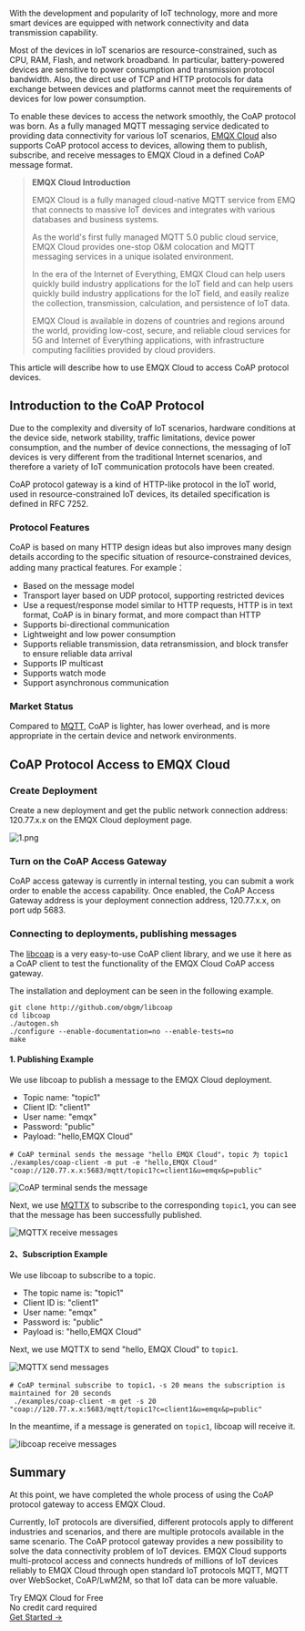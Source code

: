 With the development and popularity of IoT technology, more and more smart devices are equipped with network connectivity and data transmission capability.

Most of the devices in IoT scenarios are resource-constrained, such as CPU, RAM, Flash, and network broadband. In particular, battery-powered devices are sensitive to power consumption and transmission protocol bandwidth. Also, the direct use of TCP and HTTP protocols for data exchange between devices and platforms cannot meet the requirements of devices for low power consumption.

To enable these devices to access the network smoothly, the CoAP protocol was born. As a fully managed MQTT messaging service dedicated to providing data connectivity for various IoT scenarios, [EMQX Cloud](https://www.emqx.com/en/cloud) also supports CoAP protocol access to devices, allowing them to publish, subscribe, and receive messages to EMQX Cloud in a defined CoAP message format.

>**EMQX Cloud Introduction**
>
>EMQX Cloud is a fully managed cloud-native MQTT service from EMQ that connects to massive IoT devices and integrates with various databases and business systems.
>
>As the world's first fully managed MQTT 5.0 public cloud service, EMQX Cloud provides one-stop O&M colocation and MQTT messaging services in a unique isolated environment.
>
>In the era of the Internet of Everything, EMQX Cloud can help users quickly build industry applications for the IoT field and can help users quickly build industry applications for the IoT field, and easily realize the collection, transmission, calculation, and persistence of IoT data.
>
>EMQX Cloud is available in dozens of countries and regions around the world, providing low-cost, secure, and reliable cloud services for 5G and Internet of Everything applications, with infrastructure computing facilities provided by cloud providers.


This article will describe how to use EMQX Cloud to access CoAP protocol devices.

## Introduction to the CoAP Protocol 

Due to the complexity and diversity of IoT scenarios, hardware conditions at the device side, network stability, traffic limitations, device power consumption, and the number of device connections, the messaging of IoT devices is very different from the traditional Internet scenarios, and therefore a variety of IoT communication protocols have been created.

CoAP protocol gateway is a kind of HTTP-like protocol in the IoT world, used in resource-constrained IoT devices, its detailed specification is defined in RFC 7252.

### Protocol Features 

CoAP is based on many HTTP design ideas but also improves many design details according to the specific situation of resource-constrained devices, adding many practical features. For example：

- Based on the message model
- Transport layer based on UDP protocol, supporting restricted devices
- Use a request/response model similar to HTTP requests, HTTP is in text format, CoAP is in binary format, and more compact than HTTP
- Supports bi-directional communication
- Lightweight and low power consumption
- Supports reliable transmission, data retransmission, and block transfer to ensure reliable data arrival
- Supports IP multicast
- Supports watch mode
- Support asynchronous communication

### Market Status 

Compared to [MQTT](https://www.emqx.com/en/mqtt), CoAP is lighter, has lower overhead, and is more appropriate in the certain device and network environments.

## CoAP Protocol Access to EMQX Cloud 

### Create Deployment 

Create a new deployment and get the public network connection address: 120.77.x.x on the EMQX Cloud deployment page.

![1.png](https://assets.emqx.com/images/2b6ae176fa00cb2aedda20233b52ab5a.png)

### Turn on the CoAP Access Gateway

CoAP access gateway is currently in internal testing, you can submit a work order to enable the access capability. Once enabled, the CoAP Access Gateway address is your deployment connection address, 120.77.x.x, on port udp 5683.

### Connecting to deployments, publishing messages

The [libcoap](https://github.com/obgm/libcoap) is a very easy-to-use CoAP client library, and we use it here as a CoAP client to test the functionality of the EMQX Cloud CoAP access gateway.

The installation and deployment can be seen in the following example.

```
git clone http://github.com/obgm/libcoap
cd libcoap
./autogen.sh
./configure --enable-documentation=no --enable-tests=no
make
```

#### 1. Publishing Example 

We use libcoap to publish a message to the EMQX Cloud deployment.

- Topic name: "topic1"
- Client ID: "client1"
- User name: "emqx"
- Password: "public"
- Payload: "hello,EMQX Cloud"

```
# CoAP terminal sends the message "hello EMQX Cloud"，topic 为 topic1
./examples/coap-client -m put -e "hello,EMQX Cloud" "coap://120.77.x.x:5683/mqtt/topic1?c=client1&u=emqx&p=public" 
```

![CoAP terminal sends the message](https://assets.emqx.com/images/7983bafd716c5f631cc16173dd4cdc91.png)

Next, we use [MQTTX](https://mqttx.app) to subscribe to the corresponding `topic1`, you can see that the message has been successfully published.

![MQTTX receive messages](https://assets.emqx.com/images/73eb0bb27c70213dded07d7569cebba1.png)

#### 2、Subscription Example 

We use libcoap to subscribe to a topic.

- The topic name is: "topic1"
- Client ID is: "client1"
- User name: "emqx"
- Password is: "public"
- Payload is: "hello,EMQX Cloud"

Next, we use MQTTX to send "hello, EMQX Cloud" to `topic1`.

![MQTTX send messages](https://assets.emqx.com/images/45f5cd23ad12da6b86d95b901d91bbbe.png)


```
# CoAP terminal subscribe to topic1，-s 20 means the subscription is maintained for 20 seconds
 ./examples/coap-client -m get -s 20 "coap://120.77.x.x:5683/mqtt/topic1?c=client1&u=emqx&p=public"
```

In the meantime, if a message is generated on `topic1`, libcoap will receive it.

![libcoap receive messages](https://assets.emqx.com/images/8efbf3a5b5df7a91ee6783b1ccfb5ea6.png)

## Summary 

At this point, we have completed the whole process of using the CoAP protocol gateway to access EMQX Cloud.

Currently, IoT protocols are diversified, different protocols apply to different industries and scenarios, and there are multiple protocols available in the same scenario. The CoAP protocol gateway provides a new possibility to solve the data connectivity problem of IoT devices. EMQX Cloud supports multi-protocol access and connects hundreds of millions of IoT devices reliably to EMQX Cloud through open standard IoT protocols MQTT, MQTT over WebSocket, CoAP/LwM2M, so that IoT data can be more valuable.


<section class="promotion">
    <div>
        Try EMQX Cloud for Free
        <div class="is-size-14 is-text-normal has-text-weight-normal">No credit card required</div>
    </div>
    <a href="https://accounts.emqx.com/signup?continue=https://cloud-intl.emqx.com/console/deployments/0?oper=new" class="button is-gradient px-5">Get Started →</a>
</section>
